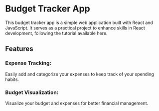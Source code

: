 # Budget Tracker App

This budget tracker app is a simple web application built with React and JavaScript. It serves as a practical project to enhance skills in React development, following the tutorial available here.

## Features

### Expense Tracking: 
Easily add and categorize your expenses to keep track of your spending habits.

### Budget Visualization: 
Visualize your budget and expenses for better financial management.
